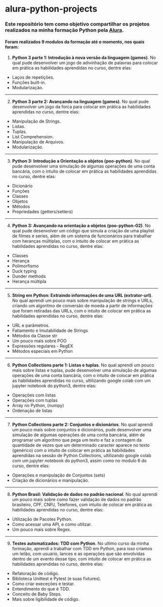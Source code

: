 # alura-python-projects

### Este repositório tem como objetivo compartilhar os projetos realizados na minha formação Python pela [Alura](https://cursos.alura.com.br/user/Igorswrk).

#### Foram realizados 9 modulos da formação até o momento, nos quais foram:
1. **Python 3 parte 1: Introdução à nova versão da linguagem (games)**. No qual pude desenvolver um jogo de adivinhação de palavras para colocar em prática as habilidades aprendidas no curso, dentre elas:
  * Laços de repetições.
  * Funções built-in.
  * Modularização.
---

2. **Python 3 parte 2: Avançando na linguagem (games)**. No qual pude desenvolver um jogo da forca para colocar em prática as habilidades aprendidas no curso, dentre elas: 
  * Manipulação de Strings.
  * Listas.
  * Tuplas.  
  * List Comprehension.
  * Manipulação de Arquivos.
  * Modularização. 
---
  
3. **Python 3: Introdução a Orientação a objetos (poo-python)**. No qual pude desenvolver uma simulação de algumas operações de uma conta bancária, com o intuito de colocar em prática as habilidades aprendidas no curso, dentre elas: 
  * Dicionário
  * Funções
  * Classes
  * Objetos
  * Métodos
  * Propriedades (getters/setters)
---

4. **Python 3: Avançando na orientação a objetos (poo-python-02)**. No qual pude desenvolver um código que simula a criação de uma playlist de filmes e series, além de um sistema de funcionários para trabalhar com heranças múltiplas, com o intuito de colocar em prática as habilidades aprendidas no curso, dentre elas: 
  * Classes
  * Herança
  * Polimorfismo
  * Duck typing
  * Dunder methods
  * Herança múltipla
---

5. **String em Python: Extraindo informações de uma URL (extrator-url)**. No qual aprendi um pouco mais sobre manipulação de strings e URLs, criando um algoritmo de conversão de moeda a partir de informações que foram retiradas das URLs, com o intuito de colocar em prática as habilidades aprendidas no curso, dentre elas: 
  * URL e parâmetros.
  * Fatiamento e Imutabilidade de Strings
  * Métodos da Classe str
  * Um pouco mais sobre POO
  * Expressões regulares - RegEX
  * Métodos especiais em Python
---

6. **Python Collections parte 1: Listas e tuplas**. No qual aprendi um pouco mais sobre listas e tuplas, pude desenvolver uma simulação de algumas operações de uma conta bancária, com o intuito de colocar em prática as habilidades aprendidas no curso, ultilizando google colab com um jupyter notebook do python3, dentre elas: 
  * Operações com listas
  * Operações com tuplas
  * Array no Python, (numpy)
  * Ordenação de listas
---

7. **Python Collections parte 2: Conjuntos e dicionários**. No qual aprendi um pouco mais sobre conjuntos e dicionários, pude desenvolver uma simulação de algumas operações de uma conta bancária, além de programar um algoritmo que pega um texto e faz a contagem da quantidade de vezes que um determinado caracter aparece no texto (genérico) com o intuito de colocar em prática as habilidades aprendidas na sessão de Python Collections, ultilizando google colab com um jupyter notebook do python3, assim como no modulo 6 do curso, dentre elas: 
  * Operações e manipulação de Conjuntos (sets)
  * Criação de dicionários e manipulação.
---

8. **Python Brasil: Validação de dados no padrão nacional**. No qual aprendi um pouco mais sobre como fazer validação de dados no padrão brasileiro, CPF, CNPJ, Telefones, com intuito de colocar em prática as habilidades aprendidas no curso, dentre elas: 
  * Utilização de Pacotes Python.
  * Como acessar uma API, e como utilizar.
  * Um pouco mais sobre Regex.
---

9. **Testes automatizados: TDD com Python**. No ultimo curso da minha formação, aprendi a trabalhar com TDD em Python, para isso criamos um leilão, com usuário, lances e as operações que são envolvidas dentro de um evento desse tipo, com intuito de colocar em prática as habilidades aprendidas no curso, dentre elas: 
  * Refatoração de código.
  * Biblioteca Unittest e Pytest (e suas fixtures).
  * Como criar execeções e testar.
  * Entendimento do que é TDD.
  * Conceito de Baby Steps.
  * Mais sobre ligibilidade de código.




